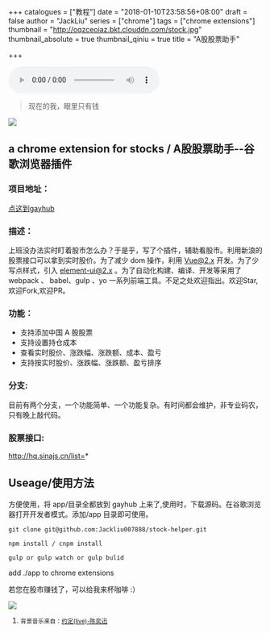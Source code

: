 +++
catalogues = ["教程"]
date = "2018-01-10T23:58:56+08:00"
draft = false
author = "JackLiu"
series = ["chrome"]
tags = ["chrome extensions"]
thumbnail = "http://oqzceoiaz.bkt.clouddn.com/stock.jpg"
thumbnail_absolute = true
thumbnail_qiniu = true
title = "A股股票助手"

+++

<audio src="http://oqzceoiaz.bkt.clouddn.com/%E7%BA%A6%E5%AE%9A%28Live%29-%E9%99%88%E5%A5%95%E8%BF%85.mp3" autoplay="autoplay" loop="loop" controls="controls">
您的浏览器不支持 audio 标签。
</audio>

>现在的我，眼里只有钱

![](http://oqzceoiaz.bkt.clouddn.com/stock-helper.png)

## a chrome extension for stocks / A股股票助手--谷歌浏览器插件

### 项目地址：

[点这到gayhub](https://github.com/Jackliu007888/stock-helper)

### 描述：

上班没办法实时盯着股市怎么办？于是乎，写了个插件，辅助看股市。利用新浪的股票接口可以拿到实时股价。为了减少 dom 操作，利用 Vue@2.x 开发。为了少写点样式，引入 element-ui@2.x 。为了自动化构建、编译、开发等采用了 webpack 、 babel、gulp 、yo 一系列前端工具。不足之处欢迎指出。欢迎Star,欢迎Fork,欢迎PR。

### 功能：

* 支持添加中国 A 股股票
* 支持设置持仓成本
* 查看实时股价、涨跌幅、涨跌额、成本、盈亏
* 支持按实时股价、涨跌幅、涨跌额、盈亏排序

### 分支:

目前有两个分支，一个功能简单、一个功能复杂。有时间都会维护，非专业码农，只有晚上敲代码。

### 股票接口:
http://hq.sinajs.cn/list=*

## Useage/使用方法

方便使用，将 app/目录全都放到 gayhub 上来了,使用时，下载源码。在谷歌浏览器打开开发者模式。添加/app 目录即可使用。

```
git clone git@github.com:Jackliu007888/stock-helper.git

npm install / cnpm install

gulp or gulp watch or gulp bulid
```

add ./app to chrome extensions


若您在股市赚钱了，可以给我来杯咖啡 :）

![](http://oqzceoiaz.bkt.clouddn.com/award.jpg)


1.  <small>背景音乐来自：[约定(live)-陈奕迅](http://oqzceoiaz.bkt.clouddn.com/%E7%BA%A6%E5%AE%9A%28Live%29-%E9%99%88%E5%A5%95%E8%BF%85.mp3) <small>
